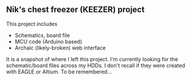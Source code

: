 ## Nik's chest freezer (KEEZER) project

This project includes
- Schematics, board file
- MCU code (Arduino based)
- Archaic (likely-broken) web interface

It is a snapshot of where I left this project. I'm currently looking for the schematic/board files across my HDDs. I don't recall if they were created with EAGLE or Altium. To be remembered...